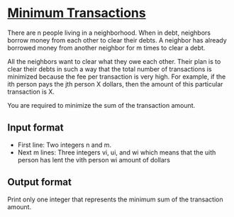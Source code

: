 # [Minimum Transactions][link]

There are n people living in a neighborhood. When in debt, neighbors borrow money from each other to clear their debts. A neighbor has already borrowed money from another neighbor for m times to clear a debt.

All the neighbors want to clear what they owe each other. Their plan is to clear their debts in such a way that the total number of transactions is minimized because the fee per transaction is very high. For example, if the ith person pays the jth person X dollars, then the amount of this particular transaction is X.

You are required to minimize the sum of the transaction amount.

## Input format

- First line: Two integers n and m.
- Next m lines: Three integers vi, ui, and wi which means that the uith person has lent the vith person wi amount of dollars

## Output format

Print only one integer that represents the minimum sum of the transaction amount.

[link]: https://www.hackerearth.com/practice/basic-programming/implementation/basics-of-implementation/practice-problems/algorithm/debts-429c5441/
